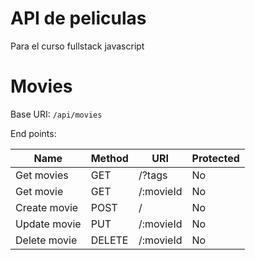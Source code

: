 # API de peliculas
Para el curso fullstack javascript

# Movies
Base URI: `/api/movies`

End points: 

Name | Method | URI | Protected
-----|--------|-----|----------
Get movies | GET | /?tags | No
Get movie | GET | /:movieId | No
Create movie | POST | / | No
Update movie | PUT | /:movieId | No
Delete movie | DELETE | /:movieId | No
